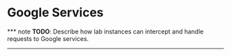 # Google Services

*** note **TODO**: Describe how lab instances can intercept and handle requests
to Google services.

********************************************************************************
